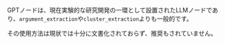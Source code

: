 GPTノードは、現在実験的な研究開発の一環として設置されたLLMノードであり、`argument_extraction`や`cluster_extraction`よりも一般的です。

その使用方法は現状では十分に文書化されておらず、推奨もされていません。